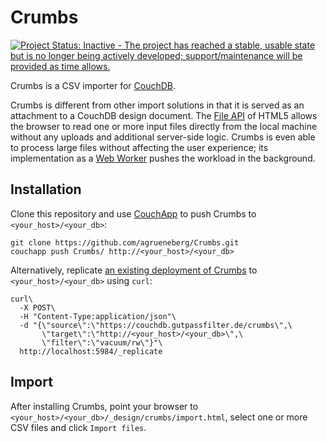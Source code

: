 Crumbs
======

[![Project Status: Inactive - The project has reached a stable, usable state but is no longer being actively developed; support/maintenance will be provided as time allows.](http://www.repostatus.org/badges/0.1.0/inactive.svg)](http://www.repostatus.org/#inactive)

Crumbs is a CSV importer for [CouchDB](http://www.couchdb.org).

Crumbs is different from other import solutions in that it is served as an attachment to a CouchDB design document. The [File API](http://www.w3.org/TR/FileAPI/) of HTML5 allows the browser to read one or more input files directly from the local machine without any uploads and additional server-side logic. Crumbs is even able to process large files without affecting the user experience; its implementation as a [Web Worker](http://www.w3.org/TR/workers/) pushes the workload in the background.


Installation
------------

Clone this repository and use [CouchApp](http://couchapp.org) to push Crumbs to `<your_host>/<your_db>`:

    git clone https://github.com/agrueneberg/Crumbs.git
    couchapp push Crumbs/ http://<your_host>/<your_db>

Alternatively, replicate [an existing deployment of Crumbs](https://couchdb.gutpassfilter.de/crumbs/) to `<your_host>/<your_db>` using `curl`:

    curl\
      -X POST\
      -H "Content-Type:application/json"\
      -d "{\"source\":\"https://couchdb.gutpassfilter.de/crumbs\",\
           \"target\":\"http://<your_host>/<your_db>\",\
           \"filter\":\"vacuum/rw\"}"\
      http://localhost:5984/_replicate


Import
------

After installing Crumbs, point your browser to `<your_host>/<your_db>/_design/crumbs/import.html`, select one or more CSV files and click `Import files`.

